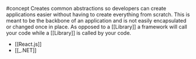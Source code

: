 #concept 
 Creates common abstractions so developers can create applications easier without having to create everything from scratch. This is meant to be the backbone of an application and is not easily encapsulated or changed once in place. As opposed to a [[Library]] a framework will call your code while a [[Library]] is called by your code.
- [[React.js]]
- [[_.NET]]
